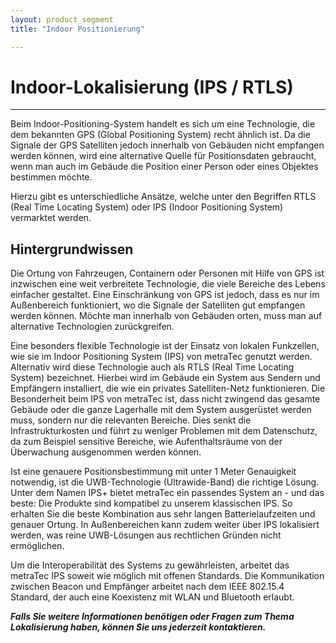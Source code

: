 ```yaml
---
layout: product_segment
title: "Indoor Positionierung"

---
```

# Indoor-Lokalisierung (IPS / RTLS)
***

Beim Indoor-Positioning-System handelt es sich um eine Technologie, die dem bekannten GPS (Global Positioning System) recht ähnlich ist. Da die Signale der GPS Satelliten jedoch innerhalb von Gebäuden nicht empfangen werden können, wird eine alternative Quelle für Positionsdaten gebraucht, wenn man auch im Gebäude die Position einer Person oder eines Objektes bestimmen möchte.

Hierzu gibt es unterschiedliche Ansätze, welche unter den Begriffen RTLS (Real Time Locating System) oder IPS (Indoor Positioning System) vermarktet werden.

## Hintergrundwissen

Die Ortung von Fahrzeugen, Containern oder Personen mit Hilfe von GPS ist inzwischen eine weit verbreitete Technologie, die viele Bereiche des Lebens einfacher gestaltet. Eine Einschränkung von GPS ist jedoch, dass es nur im Außenbereich funktioniert, wo die Signale der Satelliten gut empfangen werden können. Möchte man innerhalb von Gebäuden orten, muss man auf alternative Technologien zurückgreifen.

Eine besonders flexible Technologie ist der Einsatz von lokalen Funkzellen, wie sie im Indoor Positioning System (IPS) von metraTec genutzt werden. Alternativ wird diese Technologie auch als RTLS (Real Time Locating System) bezeichnet. Hierbei wird im Gebäude ein System aus Sendern und Empfängern installiert, die wie ein privates Satelliten-Netz funktionieren. Die Besonderheit beim IPS von metraTec ist, dass nicht zwingend das gesamte Gebäude oder die ganze Lagerhalle mit dem System ausgerüstet werden muss, sondern nur die relevanten Bereiche. Dies senkt die Infrastrukturkosten und führt zu weniger Problemen mit dem Datenschutz, da zum Beispiel sensitive Bereiche, wie Aufenthaltsräume von der Überwachung ausgenommen werden können.

Ist eine genauere Positionsbestimmung mit unter 1 Meter Genauigkeit notwendig, ist die UWB-Technologie (Ultrawide-Band) die richtige Lösung. Unter dem Namen IPS+ bietet metraTec ein passendes System an - und das beste: Die Produkte sind kompatibel zu unserem klassischen IPS. So erhalten Sie die beste Kombination aus sehr langen Batterielaufzeiten und genauer Ortung. In Außenbereichen kann zudem weiter über IPS lokalisiert werden, was reine UWB-Lösungen aus rechtlichen Gründen nicht ermöglichen.

Um die Interoperabilität des Systems zu gewährleisten, arbeitet das metraTec IPS soweit wie möglich mit offenen Standards. Die Kommunikation zwischen Beacon und Empfänger arbeitet nach dem IEEE 802.15.4 Standard, der auch eine Koexistenz mit WLAN und Bluetooth erlaubt.

***Falls Sie weitere Informationen benötigen oder Fragen zum Thema Lokalisierung haben, können Sie uns jederzeit kontaktieren.***

